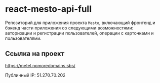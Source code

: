 # react-mesto-api-full
Репозиторий для приложения проекта `Mesto`, включающий фронтенд и бэкенд части приложения со следующими возможностями: авторизации и регистрации пользователей, операции с карточками и пользователями. 
  
## Ссылка на проект

https://metel.nomoredomains.sbs/

Публичный IP: 51.270.70.202
